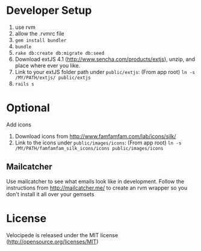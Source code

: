 # Developer Setup

1. use rvm
1. allow the .rvmrc file
1. `gem install bundler`
1. `bundle`
1. `rake db:create db:migrate db:seed`
1. Download extJS 4.1 (http://www.sencha.com/products/extjs), unzip, and place where ever you like.
1. Link to your extJS folder path under `public/extjs`: (From app root) `ln -s /MY/PATH/extjs/ public/extjs`
1. `rails s`

# Optional
 Add icons
 
1. Download icons from http://www.famfamfam.com/lab/icons/silk/
1. Link to the icons under `public/images/icons`: (From app root) `ln -s /MY/PATH/famfamfam_silk_icons/icons public/images/icons` 


## Mailcatcher

Use mailcatcher to see what emails look like in development.
Follow the instructions from http://mailcatcher.me/ to create an rvm wrapper so you don't install it all over your gemsets

# License
Velocipede is released under the MIT license (http://opensource.org/licenses/MIT)
